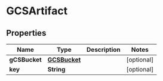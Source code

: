 

# GCSArtifact

## Properties

Name | Type | Description | Notes
------------ | ------------- | ------------- | -------------
**gCSBucket** | [**GCSBucket**](GCSBucket.md) |  |  [optional]
**key** | **String** |  |  [optional]



